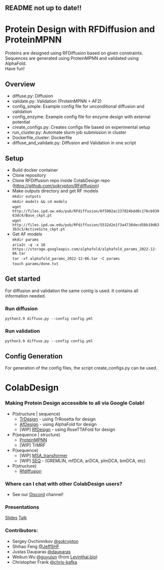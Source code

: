 ## README not up to date!!

# Protein Design with RFDiffusion and ProteinMPNN
Proteins are designed using RFDiffusion based on given constraints. 
Sequences are generated using ProteinMPNN and validated using AlphaFold.\
Have fun!

## Overview
- diffuse.py: Diffusion
- validate.py: Validation (ProteinMPNN + AF2)
- config_simple: Example config file for unconditional diffusion and validation
- config_enzyme: Example config file for enzyme design with external potential
- create_configs.py: Creates configs file based on experimental setup
- run_cluster.py: Automate slurm job submission in cluster
- Dockerfile_cluster: Dockerfile
- diffuse_and_validate.py: Diffusion and Validation in one script

## Setup
- Build docker container
- Clone repository
- Clone RFDiffusion repo inside ColabDesign repo (https://github.com/sokrypton/RFdiffusion)
- Make outputs directory and get RF models \
``mkdir outputs``\
``mkdir models && cd models`` \
``wget http://files.ipd.uw.edu/pub/RFdiffusion/6f5902ac237024bdd0c176cb93063dc4/Base_ckpt.pt`` \
``wget http://files.ipd.uw.edu/pub/RFdiffusion/5532d2e1f3a4738decd58b19d633b3c3/ActiveSite_ckpt.pt``
- Get AF models \
``mkdir params`` \
``aria2c -q -x 16 https://storage.googleapis.com/alphafold/alphafold_params_2022-12-06.tar``\
``tar -xf alphafold_params_2022-12-06.tar -C params`` \
``touch params/done.txt``

## Get started
For diffusion and validation the same contig is used. It contains all information needed.

### Run diffusion
``python3.9 diffuse.py --config config.yml``

### Run validation
``python3.9 diffuse.py --config config.yml``

## Config Generation
For generation of the config files, the script create_configs.py can be used.


# ColabDesign
### Making Protein Design accessible to all via Google Colab! 
- P(structure | sequence)
  - [TrDesign](/tr) - using TrRosetta for design
  - [AfDesign](/af) - using AlphaFold for design
  - [WIP] [RfDesign](https://github.com/RosettaCommons/RFDesign) - using RoseTTAFold for design
- P(sequence | structure)
  - [ProteinMPNN](/mpnn)
  - [WIP] TrMRF
- P(sequence)
  - [WIP] [MSA_transformer](/esm_msa)
  - [WIP] [SEQ](/seq) - (GREMLIN, mfDCA, arDCA, plmDCA, bmDCA, etc)
- P(structure)
  - [Rfdiffusion](/rf)

### Where can I chat with other ColabDesign users?
  - See our [Discord](https://discord.gg/gna8maru7d) channel!


### Presentations
[Slides](https://docs.google.com/presentation/d/1Zy7lf_LBK0_G3e7YQLSPP5aj_-AR5I131fTsxJrLdg4/)
[Talk](https://www.youtube.com/watch?v=2HmXwlKWMVs)

### Contributors:
- Sergey Ovchinnikov [@sokrypton](https://github.com/sokrypton)
- Shihao Feng [@JeffSHF](https://github.com/JeffSHF)
- Justas Dauparas [@dauparas](https://github.com/dauparas)
- Weikun.Wu [@guyujun](https://github.com/guyujun) (from [Levinthal.bio](http://levinthal.bio/en/))
- Christopher Frank [@chris-kafka](https://github.com/chris-kafka)
